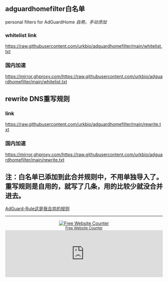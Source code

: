 ## adguardhomefilter白名单
personal filters for AdGuardHome
_自用，手动添加_

### whitelist link
https://raw.githubusercontent.com/urkbio/adguardhomefilter/main/whitelist.txt
### 国内加速
https://mirror.ghproxy.com/https://raw.githubusercontent.com/urkbio/adguardhomefilter/main/whitelist.txt


## rewrite DNS重写规则

### link
https://raw.githubusercontent.com/urkbio/adguardhomefilter/main/rewrite.txt
### 国内加速
https://mirror.ghproxy.com/https://raw.githubusercontent.com/urkbio/adguardhomefilter/main/rewrite.txt

## 注：白名单已添加到此合并规则中，不用单独导入了。重写规则是自用的，就写了几条，用的比较少就没合并进去。
<p><a href="https://github.com/urkbio/AdGuard-Rule">AdGuard-Rule这是我合并的规则</a></p>

---

<div align='center'><a href='https://www.websitecounterfree.com'><img src='https://www.websitecounterfree.com/c.php?d=9&id=53794&s=1' border='0' alt='Free Website Counter'></a><br / ><small><a href='https://www.websitecounterfree.com' title="Free Website Counter">Free Website Counter</a></small></div>

<iframe src="https://ip.skk.moe/simple-dark" style="width: 100%; border: 0"></iframe>
